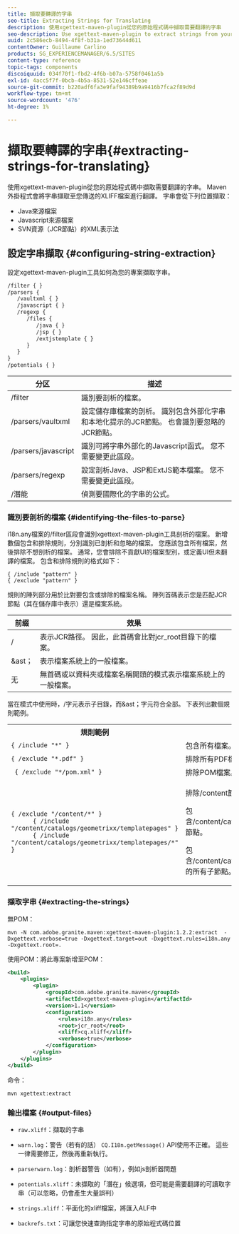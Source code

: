 ```yaml
---
title: 擷取要轉譯的字串
seo-title: Extracting Strings for Translating
description: 使用xgettext-maven-plugin從您的原始程式碼中擷取需要翻譯的字串
seo-description: Use xgettext-maven-plugin to extract strings from your source code that need translating
uuid: 2c586ecb-8494-4f8f-b31a-1ed73644d611
contentOwner: Guillaume Carlino
products: SG_EXPERIENCEMANAGER/6.5/SITES
content-type: reference
topic-tags: components
discoiquuid: 034f70f1-fbd2-4f6b-b07a-5758f0461a5b
exl-id: 4acc5f7f-0bcb-4b5a-8531-52e146cffeae
source-git-commit: b220adf6fa3e9faf94389b9a9416b7fca2f89d9d
workflow-type: tm+mt
source-wordcount: '476'
ht-degree: 1%

---
```


# 擷取要轉譯的字串{#extracting-strings-for-translating}

使用xgettext-maven-plugin從您的原始程式碼中擷取需要翻譯的字串。 Maven外掛程式會將字串擷取至您傳送的XLIFF檔案進行翻譯。 字串會從下列位置擷取：

* Java來源檔案
* Javascript來源檔案
* SVN資源（JCR節點）的XML表示法

## 設定字串擷取 {#configuring-string-extraction}

設定xgettext-maven-plugin工具如何為您的專案擷取字串。

```xml
/filter { }
/parsers {
   /vaultxml { }
   /javascript { }
   /regexp {
      /files {
         /java { }
         /jsp { }
         /extjstemplate { }
      }
   }
}
/potentials { }
```

| 分区 | 描述 |
|---|---|
| /filter | 識別要剖析的檔案。 |
| /parsers/vaultxml | 設定儲存庫檔案的剖析。 識別包含外部化字串和本地化提示的JCR節點。 也會識別要忽略的JCR節點。 |
| /parsers/javascript | 識別可將字串外部化的Javascript函式。 您不需要變更此區段。 |
| /parsers/regexp | 設定剖析Java、JSP和ExtJS範本檔案。 您不需要變更此區段。 |
| /潛能 | 偵測要國際化的字串的公式。 |

### 識別要剖析的檔案 {#identifying-the-files-to-parse}

i18n.any檔案的/filter區段會識別xgettext-maven-plugin工具剖析的檔案。 新增數個包含和排除規則，分別識別已剖析和忽略的檔案。 您應該包含所有檔案，然後排除不想剖析的檔案。 通常，您會排除不貢獻UI的檔案型別，或定義UI但未翻譯的檔案。 包含和排除規則的格式如下：

```
{ /include "pattern" }
{ /exclude "pattern" }
```

規則的陣列部分用於比對要包含或排除的檔案名稱。 陣列首碼表示您是匹配JCR節點（其在儲存庫中表示）還是檔案系統。

| 前缀 | 效果 |
|---|---|
| / | 表示JCR路徑。 因此，此首碼會比對jcr_root目錄下的檔案。 |
| &amp;ast； | 表示檔案系統上的一般檔案。 |
| 无 | 無首碼或以資料夾或檔案名稱開頭的模式表示檔案系統上的一般檔案。 |

當在模式中使用時，/字元表示子目錄，而&amp;ast；字元符合全部。 下表列出數個規則範例。

<table>
 <tbody>
  <tr>
   <th>規則範例</th>
   <th>效果</th>
  </tr>
  <tr>
   <td><code>{ /include "*" }</code></td>
   <td>包含所有檔案。</td>
  </tr>
  <tr>
   <td><code>{ /exclude "*.pdf" }</code></td>
   <td>排除所有PDF檔案。</td>
  </tr>
  <tr>
   <td><code> { /exclude "*/pom.xml" }</code></td>
   <td>排除POM檔案。</td>
  </tr>
  <tr>
   <td><code class="code">{ /exclude "/content/*" }
      { /include "/content/catalogs/geometrixx/templatepages" }
      { /include "/content/catalogs/geometrixx/templatepages/*" }</code></td>
   <td><p>排除/content節點下的所有檔案。</p> <p>包含/content/catalogs/geometrixx/templatepages節點。</p> <p>包含/content/catalogs/geometrixx/templatepages的所有子節點。</p> </td>
  </tr>
 </tbody>
</table>

### 擷取字串  {#extracting-the-strings}

無POM：

```shell
mvn -N com.adobe.granite.maven:xgettext-maven-plugin:1.2.2:extract  -Dxgettext.verbose=true -Dxgettext.target=out -Dxgettext.rules=i18n.any -Dxgettext.root=.
```

使用POM：將此專案新增至POM：

```xml
<build>
    <plugins>
        <plugin>
            <groupId>com.adobe.granite.maven</groupId>
            <artifactId>xgettext-maven-plugin</artifactId>
            <version>1.1</version>
            <configuration>
                <rules>i18n.any</rules>
                <root>jcr_root</root>
                <xliff>cq.xliff</xliff>
                <verbose>true</verbose>
            </configuration>
        </plugin>
    </plugins>
</build>
```

命令：

```shell
mvn xgettext:extract
```

### 輸出檔案 {#output-files}

* `raw.xliff`：擷取的字串
* `warn.log`：警告（若有的話） `CQ.I18n.getMessage()` API使用不正確。 這些一律需要修正，然後再重新執行。

* `parserwarn.log`：剖析器警告（如有），例如js剖析器問題
* `potentials.xliff`：未擷取的「潛在」候選項，但可能是需要翻譯的可讀取字串（可以忽略，仍會產生大量誤判）
* `strings.xliff`：平面化的xliff檔案，將匯入ALF中
* `backrefs.txt`：可讓您快速查詢指定字串的原始程式碼位置
